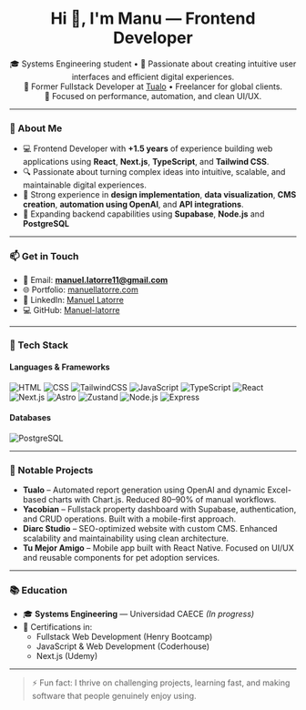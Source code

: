 <h1 align="center">Hi 👋, I'm Manu — Frontend Developer</h1>

<p align="center">
🎓 Systems Engineering student • 🧠 Passionate about creating intuitive user interfaces and efficient digital experiences. <br />
💼 Former Fullstack Developer at <a href="https://www.linkedin.com/company/tualo/posts/?feedView=all">Tualo</a> • Freelancer for global clients. <br />
🚀 Focused on performance, automation, and clean UI/UX.
</p>

---

### 🧠 About Me

- 💻 Frontend Developer with **+1.5 years** of experience building web applications using **React**, **Next.js**, **TypeScript**, and **Tailwind CSS**.
- 🔍 Passionate about turning complex ideas into intuitive, scalable, and maintainable digital experiences.
- 🧩 Strong experience in **design implementation**, **data visualization**, **CMS creation**, **automation using OpenAI**, and **API integrations**.
- 🌱 Expanding backend capabilities using **Supabase**, **Node.js** and **PostgreSQL**

---

### 📫 Get in Touch

- 📧 Email: **manuel.latorre11@gmail.com**
- 🌐 Portfolio: [manuellatorre.com](https://www.manuellatorre.com/)
- 🔗 LinkedIn: [Manuel Latorre](https://www.linkedin.com/in/manuel-latorre-frontend-developer/)
- 💻 GitHub: [Manuel-latorre](https://github.com/Manuel-latorre)

---

### 🚀 Tech Stack

#### Languages & Frameworks
![HTML](https://img.shields.io/badge/HTML5-E34F26?style=flat&logo=html5&logoColor=white)
![CSS](https://img.shields.io/badge/CSS3-1572B6?style=flat&logo=css3&logoColor=white)
![TailwindCSS](https://img.shields.io/badge/TailwindCSS-06B6D4?style=flat&logo=tailwind-css&logoColor=white)
![JavaScript](https://img.shields.io/badge/JavaScript-F7DF1E?style=flat&logo=javascript&logoColor=black)
![TypeScript](https://img.shields.io/badge/TypeScript-3178C6?style=flat&logo=typescript&logoColor=white)
![React](https://img.shields.io/badge/React-20232A?style=flat&logo=react&logoColor=61DAFB)
![Next.js](https://img.shields.io/badge/Next.js-000000?style=flat&logo=nextdotjs&logoColor=white)
![Astro](https://img.shields.io/badge/Astro-000000?style=flat&logo=astro&logoColor=white)
![Zustand](https://img.shields.io/badge/Zustand-000000?style=flat&logo=zotero&logoColor=white)
![Node.js](https://img.shields.io/badge/Node.js-339933?style=flat&logo=node.js&logoColor=white)
![Express](https://img.shields.io/badge/Express-000000?style=flat&logo=express&logoColor=white)

#### Databases
![PostgreSQL](https://img.shields.io/badge/PostgreSQL-4169E1?style=flat&logo=postgresql&logoColor=white)

---

### 📌 Notable Projects

- **Tualo** – Automated report generation using OpenAI and dynamic Excel-based charts with Chart.js. Reduced 80–90% of manual workflows.
- **Yacobian** – Fullstack property dashboard with Supabase, authentication, and CRUD operations. Built with a mobile-first approach.
- **Diarc Studio** – SEO-optimized website with custom CMS. Enhanced scalability and maintainability using clean architecture.
- **Tu Mejor Amigo** – Mobile app built with React Native. Focused on UI/UX and reusable components for pet adoption services.

---

### 📚 Education

- 🎓 **Systems Engineering** — Universidad CAECE *(In progress)*
- 📜 Certifications in:
  - Fullstack Web Development (Henry Bootcamp)
  - JavaScript & Web Development (Coderhouse)
  - Next.js (Udemy)

---

> ⚡ Fun fact: I thrive on challenging projects, learning fast, and making software that people genuinely enjoy using.

